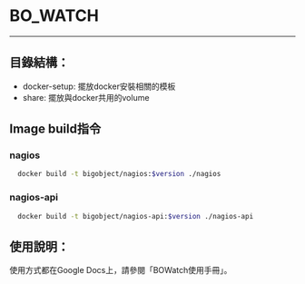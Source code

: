 # BO_WATCH
--------

## 目錄結構：
  - docker-setup: 擺放docker安裝相關的模板
  - share: 擺放與docker共用的volume

## Image build指令
### nagios
``` bash
  docker build -t bigobject/nagios:$version ./nagios
```

### nagios-api
``` bash
  docker build -t bigobject/nagios-api:$version ./nagios-api
```

## 使用說明：
  使用方式都在Google Docs上，請參閱「BOWatch使用手冊」。
